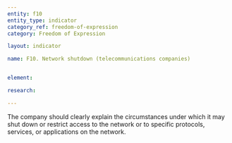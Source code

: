 ```yaml
---
entity: f10
entity_type: indicator
category_ref: freedom-of-expression
category: Freedom of Expression

layout: indicator

name: F10. Network shutdown (telecommunications companies)


element: 

research: 

---
```

The company should clearly explain the circumstances under which it may shut down or restrict access to the network or to specific protocols, services, or applications on the network.

